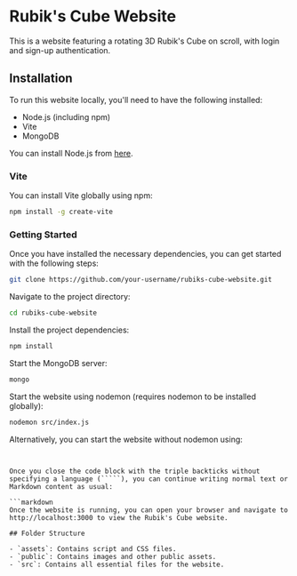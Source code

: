 # Rubik's Cube Website

This is a website featuring a rotating 3D Rubik's Cube on scroll, with login and sign-up authentication.

## Installation

To run this website locally, you'll need to have the following installed:

- Node.js (including npm)
- Vite
- MongoDB

You can install Node.js from [here](https://nodejs.org/).
### Vite

You can install Vite globally using npm:

```bash
npm install -g create-vite
```

### Getting Started

Once you have installed the necessary dependencies, you can get started with the following steps:

```bash
git clone https://github.com/your-username/rubiks-cube-website.git

```
Navigate to the project directory:

```bash
cd rubiks-cube-website
```
Install the project dependencies:
```bash
npm install
```
Start the MongoDB server:
```bash
mongo

```

Start the website using nodemon (requires nodemon to be installed globally):
```bash
nodemon src/index.js

```
Alternatively, you can start the website without nodemon using:

```less


Once you close the code block with the triple backticks without specifying a language (`````), you can continue writing normal text or Markdown content as usual:

```markdown
Once the website is running, you can open your browser and navigate to http://localhost:3000 to view the Rubik's Cube website.

## Folder Structure

- `assets`: Contains script and CSS files.
- `public`: Contains images and other public assets.
- `src`: Contains all essential files for the website.


```











